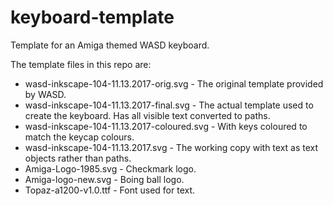 # keyboard-template
Template for an Amiga themed WASD keyboard.

The template files in this repo are:

* wasd-inkscape-104-11.13.2017-orig.svg - The original template provided by WASD.
* wasd-inkscape-104-11.13.2017-final.svg - The actual template used to create the keyboard. Has all visible text converted to paths.
* wasd-inkscape-104-11.13.2017-coloured.svg - With keys coloured to match the keycap colours.
* wasd-inkscape-104-11.13.2017.svg - The working copy with text as text objects rather than paths.
* Amiga-Logo-1985.svg - Checkmark logo.
* Amiga-logo-new.svg - Boing ball logo.
* Topaz-a1200-v1.0.ttf - Font used for text.
